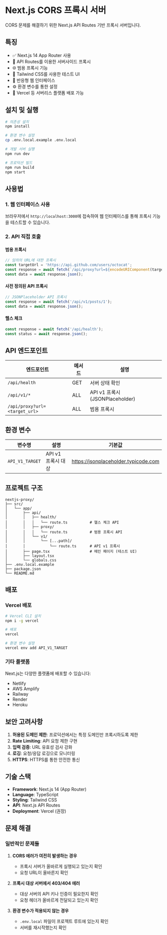 # Next.js CORS 프록시 서버

CORS 문제를 해결하기 위한 Next.js API Routes 기반 프록시 서버입니다.

## 특징

- ✅ Next.js 14 App Router 사용
- 🔄 API Routes를 이용한 서버사이드 프록시
- 🌐 범용 프록시 기능
- 🎨 Tailwind CSS를 사용한 테스트 UI
- 📱 반응형 웹 인터페이스
- ⚙️ 환경 변수를 통한 설정
- 🚀 Vercel 등 서버리스 플랫폼 배포 가능

## 설치 및 실행

```bash
# 의존성 설치
npm install

# 환경 변수 설정
cp .env.local.example .env.local

# 개발 서버 실행
npm run dev

# 프로덕션 빌드
npm run build
npm start
```

## 사용법

### 1. 웹 인터페이스 사용

브라우저에서 `http://localhost:3000`에 접속하여 웹 인터페이스를 통해 프록시 기능을 테스트할 수 있습니다.

### 2. API 직접 호출

#### 범용 프록시

```javascript
// 임의의 URL에 대한 프록시
const targetUrl = 'https://api.github.com/users/octocat';
const response = await fetch(`/api/proxy?url=${encodeURIComponent(targetUrl)}`);
const data = await response.json();
```

#### 사전 정의된 API 프록시

```javascript
// JSONPlaceholder API 프록시
const response = await fetch('/api/v1/posts/1');
const data = await response.json();
```

#### 헬스 체크

```javascript
const response = await fetch('/api/health');
const status = await response.json();
```

## API 엔드포인트

| 엔드포인트 | 메서드 | 설명 |
|-----------|-------|------|
| `/api/health` | GET | 서버 상태 확인 |
| `/api/v1/*` | ALL | API v1 프록시 (JSONPlaceholder) |
| `/api/proxy?url=<target_url>` | ALL | 범용 프록시 |

## 환경 변수

| 변수명 | 설명 | 기본값 |
|--------|------|--------|
| `API_V1_TARGET` | API v1 프록시 대상 | https://jsonplaceholder.typicode.com |

## 프로젝트 구조

```
nextjs-proxy/
├── src/
│   └── app/
│       ├── api/
│       │   ├── health/
│       │   │   └── route.ts          # 헬스 체크 API
│       │   ├── proxy/
│       │   │   └── route.ts          # 범용 프록시 API
│       │   └── v1/
│       │       └── [...path]/
│       │           └── route.ts      # API v1 프록시
│       ├── page.tsx                  # 메인 페이지 (테스트 UI)
│       ├── layout.tsx
│       └── globals.css
├── .env.local.example
├── package.json
└── README.md
```

## 배포

### Vercel 배포

```bash
# Vercel CLI 설치
npm i -g vercel

# 배포
vercel

# 환경 변수 설정
vercel env add API_V1_TARGET
```

### 기타 플랫폼

Next.js는 다양한 플랫폼에 배포할 수 있습니다:
- Netlify
- AWS Amplify
- Railway
- Render
- Heroku

## 보안 고려사항

1. **허용된 도메인 제한**: 프로덕션에서는 특정 도메인만 프록시하도록 제한
2. **Rate Limiting**: API 요청 제한 구현
3. **입력 검증**: URL 유효성 검사 강화
4. **로깅**: 요청/응답 로깅으로 모니터링
5. **HTTPS**: HTTPS를 통한 안전한 통신

## 기술 스택

- **Framework**: Next.js 14 (App Router)
- **Language**: TypeScript
- **Styling**: Tailwind CSS
- **API**: Next.js API Routes
- **Deployment**: Vercel (권장)

## 문제 해결

### 일반적인 문제들

1. **CORS 에러가 여전히 발생하는 경우**
   - 프록시 서버가 올바르게 실행되고 있는지 확인
   - 요청 URL이 올바른지 확인

2. **프록시 대상 서버에서 403/404 에러**
   - 대상 서버의 API 키나 인증이 필요한지 확인
   - 요청 헤더가 올바르게 전달되고 있는지 확인

3. **환경 변수가 적용되지 않는 경우**
   - `.env.local` 파일이 프로젝트 루트에 있는지 확인
   - 서버를 재시작했는지 확인

